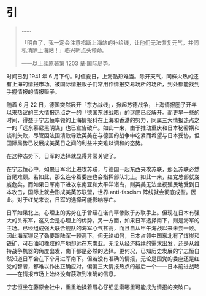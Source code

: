 # 引

> ……
>
> 「明白了，我一定会注意掐断上海站的补给线，让他们无法恢复元气，并伺机清除上海站！」骆兴朝点头领命。
>
> ——以上续原著第 1203 章·国际局势。

时间已到 1941 年 6 月下旬。时值夏日，上海酷热难当。除开天气，同样火热的还有上海的情报市场。被国际情报贩子们常用作情报交易场所的场所，到处都能找到手握情报的情报贩子。

随着 6 月 22 日，德国突然展开「东方战线」，掀起苏德战争，上海情报圈子开年以来热议的三大情报热点之一的「德国东线战略」的谜底已经解开。而更早一些的时间，得益于宁志恒率领的上海情报科在上海和香港的努力，同属三大情报热点之一的「远东慕尼黑阴谋」也已宣告破产。如此一来，由于推动重庆和日本秘密媾和谈判失败，尽管因法国溃败导致英美在与德国的战争中吃紧而希望与日本妥协，但国际局势已发展成美英日之间的利益冲突难以调和的态势。

在这种态势下，日军的选择就显得非常关键了。

在宁志恒心中，如果日军北上进攻苏联，与德国一起东西夹攻苏联，那么苏联必然首尾难顾。若如此，那么连带着委座也会指挥部队北上。如此一来，红党总部就岌岌危矣。而如果日军南下进攻东南亚和太平洋诸岛，则英美无法坐视殖民地受到日本攻击，国际上就会形成美英苏联盟，世界 anti-fascism 阵线就会彻底成型。因此，对于红党来说，日军的选择可能影响存亡。

日军如果北上，心理上的劣势在于曾经在诺门罕惨败于苏联手上。但现在日本有强大的关东军，这又会是心理上的优势。另一方面，如果日军选择南下，则是海军的主场。已经组成强大联合舰队的海军心气甚高，而且自从甲午海战以来未尝一败。因此海军铆足了劲要跟陆军一较高下。但无论如何，日本占领中国东北有了煤炭和铁矿，可石油和橡胶的产地却远在东南亚。无论从经济持续的需求出发，还是从维持战争机器的角度出发，南下都是必然的选择。更何况，已知历史发展的宁志恒自然知道日军会在下个月进军南下。但若没有准确的情报，无论是国党的委座还是红党的智者，都难以作出正确应对。偏偏三大情报热点的最后一个——日本前进战略——在情报市场上始终没有获取到准确的信息。

宁志恒坐在藤原会社中，重重地揉着眉心仔细思索哪里可能成为情报的突破口。
